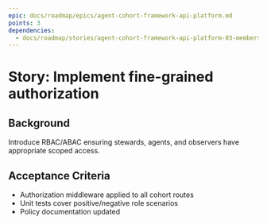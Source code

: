 ```yaml
---
epic: docs/roadmap/epics/agent-cohort-framework-api-platform.md
points: 3
dependencies:
  - docs/roadmap/stories/agent-cohort-framework-api-platform-03-membership-management.md
---
```

# Story: Implement fine-grained authorization

## Background
Introduce RBAC/ABAC ensuring stewards, agents, and observers have appropriate scoped access.

## Acceptance Criteria
- Authorization middleware applied to all cohort routes
- Unit tests cover positive/negative role scenarios
- Policy documentation updated
